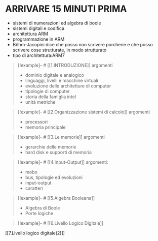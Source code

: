 # ARRIVARE 15 MINUTI PRIMA
- sistemi di numerazioni ed algebra di boole
- sistemi digitali e codifica
- architettura ARM
- programmazione in ARM
- Böhm-Jacopini dice che posso non scrivere porcherie e che posso scrivere cose strutturate, in modo strutturato
- tipo di architettura:ARM7
>[!example]- # [[1.INTRODUZIONE]]
> argomenti
>- dominio digitale e analogico
>- linguaggi, livelli e macchine virtuali
>- evoluzione delle architetture di computer
>- tipologie di computer
>- storia della famiglia intel
>- unità metriche


>[!example]- # [[2.Organizzazione sistemi di calcolo]]
> argomenti
> - processori
> - memoria principale

>[!example]- # [[3.Le memorie]]
>argomenti
>- gerarchie delle memorie
>- hard disk e supporti di memoria


>[!example]- # [[4.Input-Output]]
>argomenti:
>- mobo
>- bus, tipologie ed evoluzioni
>- input-output
>- caratteri

>[!example]- # [[5.Algebra Booleana]]
>- Algebra di Boole
>- Porte logiche 


>[!example]- # [[6.Livello Logico Digitale]]

[[7.Livello logico digitale(2)]]